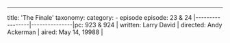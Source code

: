 ---
title: 'The Finale'
taxonomy:
    category:
        - episode
episode: 23 & 24 
|-----------------|---------------|pc: 923 & 924     |
written: Larry David   |
directed: Andy Ackerman |
aired: May 14, 19988  |
